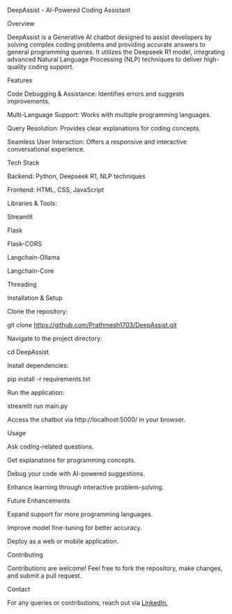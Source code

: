 DeepAssist - AI-Powered Coding Assistant

Overview

DeepAssist is a Generative AI chatbot designed to assist developers by solving complex coding problems and providing accurate answers to general programming queries. It utilizes the Deepseek R1 model, integrating advanced Natural Language Processing (NLP) techniques to deliver high-quality coding support.

Features

Code Debugging & Assistance: Identifies errors and suggests improvements.

Multi-Language Support: Works with multiple programming languages.

Query Resolution: Provides clear explanations for coding concepts.

Seamless User Interaction: Offers a responsive and interactive conversational experience.

Tech Stack

Backend: Python, Deepseek R1, NLP techniques

Frontend: HTML, CSS, JavaScript 

Libraries & Tools:

Streamlit

Flask

Flask-CORS

Langchain-Ollama

Langchain-Core

Threading



Installation & Setup

Clone the repository:

git clone https://github.com/Prathmesh1703/DeepAssist.git

Navigate to the project directory:

cd DeepAssist

Install dependencies:

pip install -r requirements.txt

Run the application:

streamlit run main.py

Access the chatbot via http://localhost:5000/ in your browser.

Usage

Ask coding-related questions.

Get explanations for programming concepts.

Debug your code with AI-powered suggestions.

Enhance learning through interactive problem-solving.

Future Enhancements

Expand support for more programming languages.

Improve model fine-tuning for better accuracy.

Deploy as a web or mobile application.

Contributing

Contributions are welcome! Feel free to fork the repository, make changes, and submit a pull request.

Contact

For any queries or contributions, reach out via [LinkedIn.](https://www.linkedin.com/in/prathamesh-bharsakale-bb3452257/)

